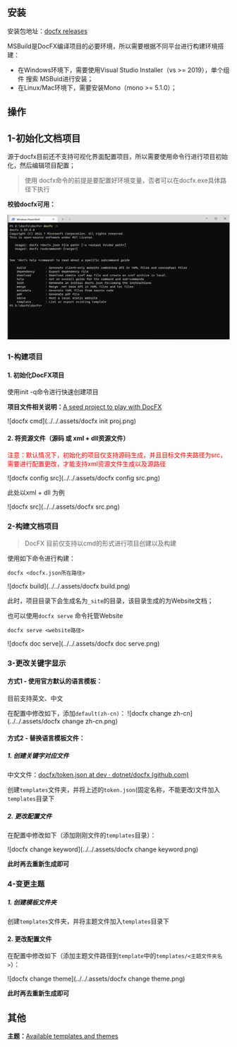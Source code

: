 ## 安装

安装包地址：[docfx releases](https://github.com/dotnet/docfx/releases/)

MSBuild是DocFX编译项目的必要环境，所以需要根据不同平台进行构建环境搭建：

- 在Windows环境下，需要使用Visual Studio Installer（vs >= 2019），单个组件 搜索 MSBuid进行安装；
- 在Linux/Mac环境下，需要安装Mono（mono >= 5.1.0）；



## 操作

## 1-初始化文档项目

源于docfx目前还不支持可视化界面配置项目，所以需要使用命令行进行项目初始化，然后编辑项目配置；

> 使用 docfx命令的前提是要配置好环境变量，否者可以在docfx.exe具体路径下执行

**校验docfx可用：**

![docfx cmd](https://github.com/Memoyu/api-doc-generate/blob/main/.assets/docfx%20cmd.png)



### 1-构建项目

#### 1. 初始化DocFX项目

使用init -q命令进行快速创建项目

**项目文件相关说明：**[A seed project to play with DocFX](https://dotnet.github.io/docfx/tutorial/docfx_getting_started.html#5-a-seed-project-to-play-with-docfx)

![docfx cmd](../../.assets/docfx init proj.png)

#### 2. 将资源文件（源码 或 xml + dll资源文件）

<font color=red>注意：默认情况下，初始化的项目仅支持源码生成，并且目标文件夹路径为src，需要进行配置更改，才能支持xml资源文件生成以及源路径</font>

![docfx config src](../../.assets/docfx config src.png)

此处以xml + dll 为例

![docfx src](../../.assets/docfx src.png)

### 2-构建文档项目

> DocFX 目前仅支持以cmd的形式进行项目创建以及构建

使用如下命令进行构建：

```shell
docfx <docfx.json所在路径>
```

![docfx build](../../.assets/docfx build.png)

此时，项目目录下会生成名为`_site`的目录，该目录生成的为Website文档；

也可以使用`docfx serve` 命令托管Website

```
docfx serve <website路径>
```

![docfx doc serve](../../.assets/docfx doc serve.png)



### 3-更改关键字显示

#### 方式1 - 使用官方默认的语言模板：

目前支持英文、中文

在配置中修改如下，添加`default(zh-cn)`：
![docfx change zh-cn](../../.assets/docfx change zh-cn.png)



#### 方式2 - 替换语言模板文件：

##### 1. 创建关键字对应文件

中文文件：[docfx/token.json at dev · dotnet/docfx (github.com)](https://github.com/dotnet/docfx/blob/dev/src/docfx.website.themes/default(zh-cn)/token.json)

创建`templates`文件夹，并将上述的`token.json`(固定名称，不能更改)文件加入`templates`目录下

##### 2. 更改配置文件

在配置中修改如下（添加刚刚文件的`templates`目录）：

![docfx change keyword](../../.assets/docfx change keyword.png)

**此时再去重新生成即可**

### 4-变更主题

##### 1. 创建模板文件夹

创建`templates`文件夹，并将主题文件加入`templates`目录下

#### 2. 更改配置文件

在配置中修改如下（添加主题文件路径到`template`中的`templates/<主题文件夹名>`）：

![docfx change theme](../../.assets/docfx change theme.png)

**此时再去重新生成即可**

## 其他 

**主题：**[Available templates and themes](https://dotnet.github.io/docfx/templates-and-plugins/templates-dashboard.html)

